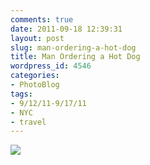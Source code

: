 ```yaml
---
comments: true
date: 2011-09-18 12:39:31
layout: post
slug: man-ordering-a-hot-dog
title: Man Ordering a Hot Dog
wordpress_id: 4546
categories:
- PhotoBlog
tags:
- 9/12/11-9/17/11
- NYC
- travel
---
```


![](http://ryanfitzer.com/main/wp-content/uploads/2011/09/2011-09-13-at-15-48-01.jpg)

